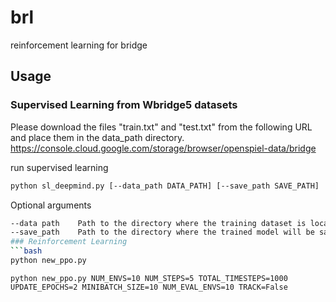 # brl
reinforcement learning for bridge

## Usage
### Supervised Learning from Wbridge5 datasets
Please download the files "train.txt" and "test.txt" from the following URL and place them in the data_path directory.
https://console.cloud.google.com/storage/browser/openspiel-data/bridge  

run supervised learning
```bash
python sl_deepmind.py [--data_path DATA_PATH] [--save_path SAVE_PATH]
```

Optional arguments
```bash
--data path    Path to the directory where the training dataset is located
--save_path    Path to the directory where the trained model will be saved.
### Reinforcement Learning
```bash
python new_ppo.py
```
```example
python new_ppo.py NUM_ENVS=10 NUM_STEPS=5 TOTAL_TIMESTEPS=1000 UPDATE_EPOCHS=2 MINIBATCH_SIZE=10 NUM_EVAL_ENVS=10 TRACK=False
```

